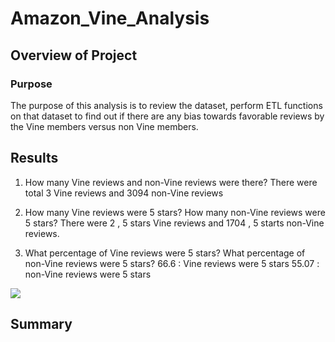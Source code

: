 # Amazon_Vine_Analysis

## Overview of Project

### Purpose
The purpose of this analysis is to review the dataset, perform ETL functions on that dataset
to find out if there are any bias towards favorable reviews by the Vine members versus 
non Vine members. 

## Results 
1. How many Vine reviews and non-Vine reviews were there?
   There were total 3 Vine reviews and 3094 non-Vine reviews
   
2. How many Vine reviews were 5 stars? How many non-Vine reviews were 5 stars?
   There were 2 , 5 stars Vine reviews and 1704 , 5 starts non-Vine reviews.
   
3. What percentage of Vine reviews were 5 stars? What percentage of non-Vine reviews were 5 stars?
   66.6 : Vine reviews were 5 stars
   55.07 : non-Vine reviews were 5 stars
   
![](.Images/Vine_review_analysis.PNG)



## Summary